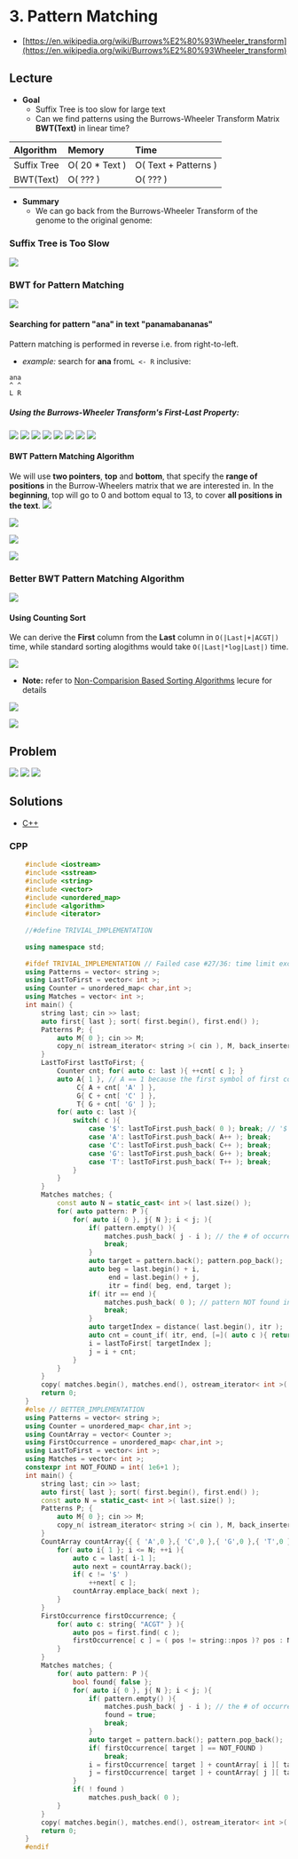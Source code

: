 # 3. Pattern Matching
* [https://en.wikipedia.org/wiki/Burrows%E2%80%93Wheeler_transform](https://en.wikipedia.org/wiki/Burrows%E2%80%93Wheeler_transform)

## Lecture
* **Goal**
    * Suffix Tree is too slow for large text
    * Can we find patterns using the Burrows-Wheeler Transform Matrix **BWT(Text)** in linear time?
    

| Algorithm   | Memory          | Time                 |
|:------------|:----------------|:---------------------|
| Suffix Tree | O( 20 * Text )  | O( Text + Patterns ) |
| BWT(Text)   | O( ??? )         | O( ??? )            |

* **Summary**
    * We can go back from the Burrows-Wheeler Transform of the genome to the original genome:
    
### Suffix Tree is Too Slow
![](docs/suffix_tree_match.png)

### BWT for Pattern Matching
![](docs/pseudo_bwmatch.png)

#### Searching for pattern "ana" in text "panamabananas" 
Pattern matching is performed in reverse i.e. from right-to-left.

* *example:* search for **ana** from```L <- R``` inclusive:
```
ana
^ ^
L R
```
##### Using the Burrows-Wheeler Transform's First-Last Property:
![](docs/ana1.png)
![](docs/ana2.png)
![](docs/ana3.png)
![](docs/ana4.png)
![](docs/ana5.png)
![](docs/ana6.png)
![](docs/ana7.png)
![](docs/ana8.png)

#### BWT Pattern Matching Algorithm
We will use **two pointers**, **top** and **bottom**, that specify the **range
of positions** in the Burrow-Wheelers matrix that we are interested in.
In the **beginning**, top will go to 0 and bottom equal to 13,
to cover **all positions in the text**.
![](docs/search1.png)

![](docs/search2.png)

![](docs/search3.png)

![](docs/search4.png)

### Better BWT Pattern Matching Algorithm

![](docs/deriving_first_column.png)

#### Using Counting Sort
We can derive the **First** column from the **Last** column in ```O(|Last|+|ACGT|)``` time,
while standard sorting alogithms would take ```O(|Last|*log|Last|)``` time.

![](docs/counting_sort.png)
* **Note:** refer to [Non-Comparision Based Sorting Algorithms](https://www.coursera.org/learn/algorithmic-toolbox/lecture/2aCbu/non-comparison-based-sorting-algorithms)
lecure for details

![](docs/count_array.png)

![](docs/pseudo_bwmatch_better.png)

## Problem
![](docs/3_match_via_comp_str1.png)
![](docs/3_match_via_comp_str2.png)
![](docs/3_match_via_comp_str3.png)


## Solutions
* [C++](#cpp)

### CPP
```cpp
    #include <iostream>
    #include <sstream>
    #include <string>
    #include <vector>
    #include <unordered_map>
    #include <algorithm>
    #include <iterator>
    
    //#define TRIVIAL_IMPLEMENTATION
    
    using namespace std;
    
    #ifdef TRIVIAL_IMPLEMENTATION // Failed case #27/36: time limit exceeded (Time used: 7.99/4.00, memory used: 156905472/536870912.)
    using Patterns = vector< string >;
    using LastToFirst = vector< int >;
    using Counter = unordered_map< char,int >;
    using Matches = vector< int >;
    int main() {
        string last; cin >> last;
        auto first{ last }; sort( first.begin(), first.end() );
        Patterns P; {
            auto M{ 0 }; cin >> M;
            copy_n( istream_iterator< string >( cin ), M, back_inserter( P ) );
        }
        LastToFirst lastToFirst; {
            Counter cnt; for( auto c: last ){ ++cnt[ c ]; }
            auto A{ 1 }, // A == 1 because the first symbol of first column is $ ( since first column is sorted )
                 C{ A + cnt[ 'A' ] },
                 G{ C + cnt[ 'C' ] },
                 T{ G + cnt[ 'G' ] };
            for( auto c: last ){
                switch( c ){
                    case '$': lastToFirst.push_back( 0 ); break; // '$' is alphabetically first in first column ( 0-based index )
                    case 'A': lastToFirst.push_back( A++ ); break;
                    case 'C': lastToFirst.push_back( C++ ); break;
                    case 'G': lastToFirst.push_back( G++ ); break;
                    case 'T': lastToFirst.push_back( T++ ); break;
                }
            }
        }
        Matches matches; {
            const auto N = static_cast< int >( last.size() );
            for( auto pattern: P ){
                for( auto i{ 0 }, j{ N }; i < j; ){
                    if( pattern.empty() ){
                        matches.push_back( j - i ); // the # of occurrences of pattern in text
                        break;
                    }
                    auto target = pattern.back(); pattern.pop_back();
                    auto beg = last.begin() + i,
                         end = last.begin() + j,
                         itr = find( beg, end, target );
                    if( itr == end ){
                        matches.push_back( 0 ); // pattern NOT found in text
                        break;
                    }
                    auto targetIndex = distance( last.begin(), itr );
                    auto cnt = count_if( itr, end, [=]( auto c ){ return c == target; });
                    i = lastToFirst[ targetIndex ];
                    j = i + cnt;
                }
            }
        }
        copy( matches.begin(), matches.end(), ostream_iterator< int >( cout, " " ) );
        return 0;
    }
    #else // BETTER_IMPLEMENTATION
    using Patterns = vector< string >;
    using Counter = unordered_map< char,int >;
    using CountArray = vector< Counter >;
    using FirstOccurrence = unordered_map< char,int >;
    using LastToFirst = vector< int >;
    using Matches = vector< int >;
    constexpr int NOT_FOUND = int( 1e6+1 );
    int main() {
        string last; cin >> last;
        auto first{ last }; sort( first.begin(), first.end() );
        const auto N = static_cast< int >( last.size() );
        Patterns P; {
            auto M{ 0 }; cin >> M;
            copy_n( istream_iterator< string >( cin ), M, back_inserter( P ) );
        }
        CountArray countArray{{ { 'A',0 },{ 'C',0 },{ 'G',0 },{ 'T',0 } }}; {
            for( auto i{ 1 }; i <= N; ++i ){
                auto c = last[ i-1 ];
                auto next = countArray.back();
                if( c != '$' )
                    ++next[ c ];
                countArray.emplace_back( next );
            }
        }
        FirstOccurrence firstOccurrence; {
            for( auto c: string{ "ACGT" } ){
                auto pos = first.find( c );
                firstOccurrence[ c ] = ( pos != string::npos )? pos : NOT_FOUND;
            }
        }
        Matches matches; {
            for( auto pattern: P ){
                bool found{ false };
                for( auto i{ 0 }, j{ N }; i < j; ){
                    if( pattern.empty() ){
                        matches.push_back( j - i ); // the # of occurrences of pattern in text
                        found = true;
                        break;
                    }
                    auto target = pattern.back(); pattern.pop_back();
                    if( firstOccurrence[ target ] == NOT_FOUND )
                        break;
                    i = firstOccurrence[ target ] + countArray[ i ][ target ];
                    j = firstOccurrence[ target ] + countArray[ j ][ target ];
                }
                if( ! found )
                    matches.push_back( 0 );
            }
        }
        copy( matches.begin(), matches.end(), ostream_iterator< int >( cout, " " ) );
        return 0;
    }
    #endif
```
